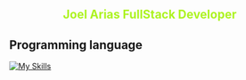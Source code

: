 <h2 align="center" style="color: #adf321;">Joel Arias
FullStack Developer
</h2>



## Programming language

[![My Skills](https://skillicons.dev/icons?i=java,javascript,python,typescript&theme=dark)](https://skillicons.dev)

